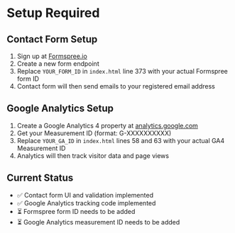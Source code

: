 # Setup Required

## Contact Form Setup
1. Sign up at [Formspree.io](https://formspree.io)
2. Create a new form endpoint
3. Replace `YOUR_FORM_ID` in `index.html` line 373 with your actual Formspree form ID
4. Contact form will then send emails to your registered email address

## Google Analytics Setup
1. Create a Google Analytics 4 property at [analytics.google.com](https://analytics.google.com)
2. Get your Measurement ID (format: G-XXXXXXXXXX)
3. Replace `YOUR_GA_ID` in `index.html` lines 58 and 63 with your actual GA4 Measurement ID
4. Analytics will then track visitor data and page views

## Current Status
- ✅ Contact form UI and validation implemented
- ✅ Google Analytics tracking code implemented
- ⏳ Formspree form ID needs to be added
- ⏳ Google Analytics measurement ID needs to be added